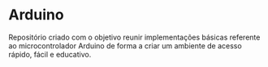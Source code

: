 # Arduino
 Repositório criado com o objetivo reunir implementações básicas referente ao microcontrolador Arduino de forma a criar um ambiente de acesso rápido, fácil e educativo.
